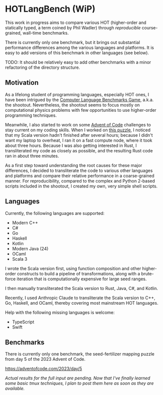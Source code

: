 # HOTLangBench (WiP)

This work in progress aims to compare various HOT (higher-order and statically typed, a term coined by Phil Wadler) through *reproducible* course-grained, wall-time benchmarks.

There is currently only one benchmark, but it brings out substantial performance differences among the various languages and platforms. 
It is easy to add versions of this benchmark in other languages (see below).

TODO: It should be relatively easy to add other benchmarks with a minor refactoring of the directory structure.

## Motivation

As a lifelong student of programming languages, especially HOT ones, I have been intrigued by the [Computer Language Benchmarks Game](https://benchmarksgame-team.pages.debian.net/benchmarksgame), a.k.a. the shootout.
Nevertheless, the shootout seems to focus mostly on computational physics problems with few opportunities to use higher-order programming techniques.

Meanwhile, I also started to work on some [Advent of Code](https://adventofcode.com) challenges to stay current on my coding skills.
When I worked on [this puzzle](https://adventofcode.com/2023/day/5), I noticed that my Scala version hadn't finished after several hours; because I didn't want my laptop to overheat, I ran it on a fast compute node, where it took about three hours. 
Because I was also getting interested in Rust, I transliterated my code as closely as possible, and the resulting Rust code ran in about three minutes.

As a first step toward understanding the root causes for these major differences, I decided to transliterate the code to various other languages and platforms and compare their relative performance in a coarse-grained manner.
For reproducibility, compared to the complex and Python 2-based scripts included in the shootout, I created my own, very simple shell scripts.

## Languages

Currently, the following languages are supported:

- Modern C++
- C#
- Go
- Haskell
- Kotlin
- Modern Java (24)
- OCaml
- Scala 3

I wrote the Scala version first, using function composition and other higher-order constructs to build a pipeline of transformations, along with a brute-force iteration that is computationally expensive for large seed ranges.

I then manually transliterated the Scala version to Rust, Java, C#, and Kotlin.

Recently, I used Anthropic Claude to transliterate the Scala version to C++, Go, Haskell, and OCaml, thereby covering most mainstream HOT languages.

Help with the following missing languages is welcome:

- TypeScript
- Swift

## Benchmarks

There is currently only one benchmark, the seed-fertilizer mapping puzzle from day 5 of the 2023 Advent of Code.

https://adventofcode.com/2023/day/5

*Actual results for the full input are pending. Now that I've finally learned some basic tmux techniques, I plan to post them here as soon as they are available.*
